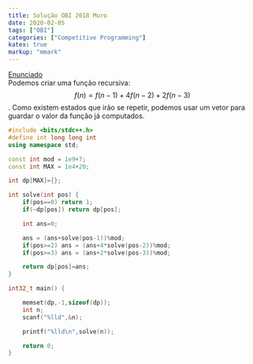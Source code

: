 ```yaml
---
title: Solução OBI 2018 Muro
date: 2020-02-05
tags: ["OBI"]
categories: ["Competitive Programming"]
katex: true
markup: "mmark"
---
```

[Enunciado](https://olimpiada.ic.unicamp.br/pratique/pu/2018/f3/muro/)  
Podemos criar uma função recursiva: $$f(n) = f(n-1) + 4f(n-2) + 2f(n-3)$$. Como existem estados que irão se repetir, podemos
usar um vetor para guardar o valor da função já computados.


```cpp
#include <bits/stdc++.h>
#define int long long int
using namespace std;

const int mod = 1e9+7;
const int MAX = 1e4+20;

int dp[MAX]={};

int solve(int pos) {
    if(pos==0) return 1;
    if(~dp[pos]) return dp[pos];

    int ans=0;

    ans = (ans+solve(pos-1))%mod;
    if(pos>=2) ans = (ans+4*solve(pos-2))%mod;
    if(pos>=3) ans = (ans+2*solve(pos-3))%mod;

    return dp[pos]=ans;
}

int32_t main() {

    memset(dp,-1,sizeof(dp));
    int n;
    scanf("%lld",&n);

    printf("%lld\n",solve(n));

    return 0;
}
```
